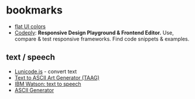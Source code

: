# bookmarks

* [flat UI colors](https://flatuicolors.com/)
* [Codeply](https://www.codeply.com/): **Responsive Design Playground & Frontend Editor.** Use, compare & test responsive frameworks. Find code snippets & examples.


## text / speech

* [Lunicode.js](https://github.com/combatwombat/Lunicode.js) - convert text
* [Text to ASCII Art Generator (TAAG)](http://patorjk.com/software/taag)
* [IBM Watson: text to speech](https://text-to-speech-demo.ng.bluemix.net/)
* [ASCII Generator](http://www.network-science.de/ascii/)
